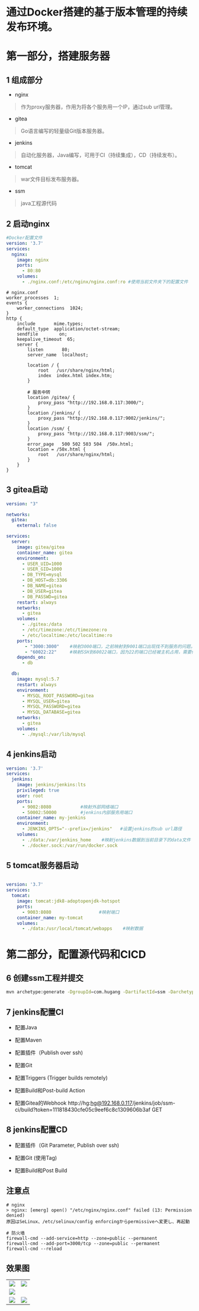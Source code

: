 # 通过Docker搭建的基于版本管理的持续发布环境。

# 第一部分，搭建服务器
## 1 组成部分

- nginx

> 作为proxy服务器，作用为将各个服务用一个IP，通过sub url管理。

- gitea

> Go语言编写的轻量级Git版本服务器。

- jenkins

> 自动化服务器，Java编写，可用于CI（持续集成），CD（持续发布）。

- tomcat

> war文件目标发布服务器。

- ssm

> java工程源代码

## 2 启动nginx

```yml
#Docker配置文件
version: '3.7'
services:
  nginx:
    image: nginx
    ports:
      - 80:80
    volumes:
      - ./nginx.conf:/etc/nginx/nginx.conf:ro #使用当前文件夹下的配置文件
```

```
# nginx.conf
worker_processes  1;
events {
    worker_connections  1024;
}
http {
    include       mime.types;
    default_type  application/octet-stream;
    sendfile        on;
    keepalive_timeout  65;
    server {
        listen       80;
        server_name  localhost;

        location / {
            root   /usr/share/nginx/html;
            index  index.html index.htm;
        }

        # 服务中转
        location /gitea/ {
            proxy_pass "http://192.168.0.117:3000/";
        }
        location /jenkins/ {
            proxy_pass "http://192.168.0.117:9002/jenkins/";
        }
        location /ssm/ {
            proxy_pass "http://192.168.0.117:9003/ssm/";
        }
        error_page   500 502 503 504  /50x.html;
        location = /50x.html {
            root   /usr/share/nginx/html;
        }
    }
}
```

## 3 gitea启动

```yml
version: "3"

networks:
  gitea:
    external: false

services:
  server:
    image: gitea/gitea
    container_name: gitea
    environment:
      - USER_UID=1000
      - USER_GID=1000
      - DB_TYPE=mysql
      - DB_HOST=db:3306
      - DB_NAME=gitea
      - DB_USER=gitea
      - DB_PASSWD=gitea
    restart: always
    networks:
      - gitea
    volumes:
      - ./gitea:/data
      - /etc/timezone:/etc/timezone:ro
      - /etc/localtime:/etc/localtime:ro
    ports:
       - "3000:3000"    #映射3000端口，之前映射到9001端口出现找不到服务的问题。
       - "60022:22"     #映射SSH到60022端口，因为22的端口已经被主机占用，需要修改。
    depends_on:
      - db

  db:
    image: mysql:5.7
    restart: always
    environment:
      - MYSQL_ROOT_PASSWORD=gitea
      - MYSQL_USER=gitea
      - MYSQL_PASSWORD=gitea
      - MYSQL_DATABASE=gitea
    networks:
      - gitea
    volumes:
      - ./mysql:/var/lib/mysql
```

## 4 jenkins启动

```yml
version: '3.7'
services:
  jenkins:
    image: jenkins/jenkins:lts
    privileged: true
    user: root
    ports:
      - 9002:8080           #映射外部网络端口
      - 50002:50000         #jenkins内部服务用端口
    container_name: my-jenkins
    environment:
      - JENKINS_OPTS="--prefix=/jenkins"   #设置jenkins的sub url路径
    volumes:
      - ./data:/var/jenkins_home    #映射jenkins数据到当前目录下的data文件
      - ./docker.sock:/var/run/docker.sock
```

## 5 tomcat服务器启动

```yml

version: '3.7'
services:
  tomcat:
    image: tomcat:jdk8-adoptopenjdk-hotspot
    ports:
      - 9003:8080                  #映射端口
    container_name: my-tomcat
    volumes:
      - ./data:/usr/local/tomcat/webapps    #映射数据
```

# 第二部分，配置源代码和CICD

## 6 创建ssm工程并提交

```sh
mvn archetype:generate -DgroupId=com.hugang -DartifactId=ssm -DarchetypeArtifactId=maven-archetype-webapp -DinteractiveMode=false
```

## 7 jenkins配置CI

- 配置Java

- 配置Maven

- 配置插件（Publish over ssh)

- 配置Git

- 配置Triggers (Trigger builds remotely)

- 配置Build和Post-build Action

- 配置Gitea的Webhook
  http://hg:hg@192.168.0.117/jenkins/job/ssm-ci/build?token=111818430cfe05c9eef6c8c1309606b3af GET


## 8 jenkins配置CD

- 配置插件（Git Parameter, Publish over ssh)

- 配置Git (使用Tag)

- 配置Build和Post Build

## 注意点
```shell
# nginx
> nginx: [emerg] open() "/etc/nginx/nginx.conf" failed (13: Permission denied)
原因はSeLinux、/etc/selinux/config enforcingからpermissiveへ変更し、再起動
```
```shell
# 防火墙
firewall-cmd --add-service=http --zone=public --permanent
firewall-cmd --add-port=3000/tcp --zone=public --permanent
firewall-cmd --reload
```


## 效果图

<table>
<tr><td><img src="../assets/ci-1.png" /></td><td><img src="../assets/ci-2.png" /></td></tr>
<tr><td><img src="../assets/ci-3.png" /></td><td></td></tr>
<tr><td><img src="../assets/cd-1.png" /></td><td><img src="../assets/cd-2.png" /></td></tr>
</table>
